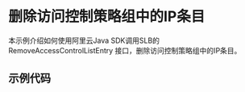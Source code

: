 # 删除访问控制策略组中的IP条目

本示例介绍如何使用阿里云Java SDK调用SLB的 RemoveAccessControlListEntry 接口，删除访问控制策略组中的IP条目。


## 示例代码

```


```